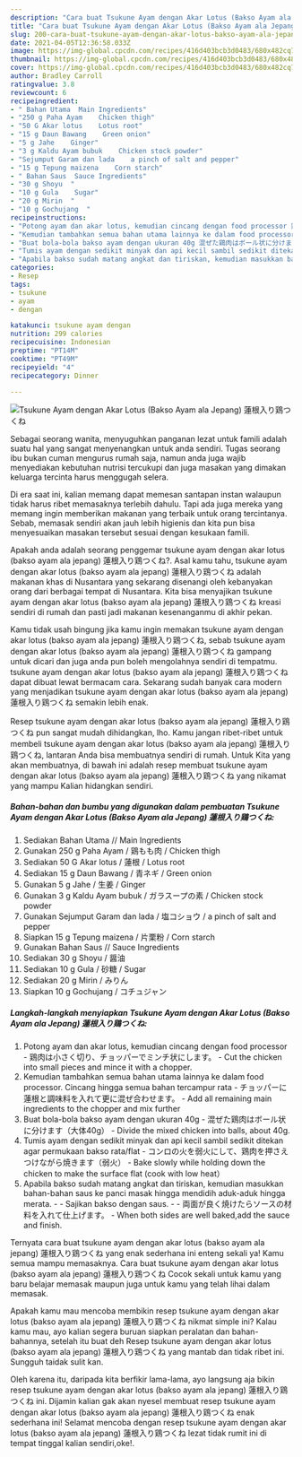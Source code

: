 ```yaml
---
description: "Cara buat Tsukune Ayam dengan Akar Lotus (Bakso Ayam ala Jepang) 蓮根入り鶏つくね yang nikmat dan Mudah Dibuat"
title: "Cara buat Tsukune Ayam dengan Akar Lotus (Bakso Ayam ala Jepang) 蓮根入り鶏つくね yang nikmat dan Mudah Dibuat"
slug: 200-cara-buat-tsukune-ayam-dengan-akar-lotus-bakso-ayam-ala-jepang-yang-nikmat-dan-mudah-dibuat
date: 2021-04-05T12:36:58.033Z
image: https://img-global.cpcdn.com/recipes/416d403bcb3d0483/680x482cq70/tsukune-ayam-dengan-akar-lotus-bakso-ayam-ala-jepang-蓮根入り鶏つくね-foto-resep-utama.jpg
thumbnail: https://img-global.cpcdn.com/recipes/416d403bcb3d0483/680x482cq70/tsukune-ayam-dengan-akar-lotus-bakso-ayam-ala-jepang-蓮根入り鶏つくね-foto-resep-utama.jpg
cover: https://img-global.cpcdn.com/recipes/416d403bcb3d0483/680x482cq70/tsukune-ayam-dengan-akar-lotus-bakso-ayam-ala-jepang-蓮根入り鶏つくね-foto-resep-utama.jpg
author: Bradley Carroll
ratingvalue: 3.8
reviewcount: 6
recipeingredient:
- " Bahan Utama  Main Ingredients"
- "250 g Paha Ayam    Chicken thigh"
- "50 G Akar lotus    Lotus root"
- "15 g Daun Bawang    Green onion"
- "5 g Jahe    Ginger"
- "3 g Kaldu Ayam bubuk    Chicken stock powder"
- "Sejumput Garam dan lada    a pinch of salt and pepper"
- "15 g Tepung maizena    Corn starch"
- " Bahan Saus  Sauce Ingredients"
- "30 g Shoyu  "
- "10 g Gula    Sugar"
- "20 g Mirin  "
- "10 g Gochujang  "
recipeinstructions:
- "Potong ayam dan akar lotus, kemudian cincang dengan food processor 鶏肉は小さく切り、チョッパーでミンチ状にします。 Cut the chicken into small pieces and mince it with a chopper."
- "Kemudian tambahkan semua bahan utama lainnya ke dalam food processor. Cincang hingga semua bahan tercampur rata チョッパーに蓮根と調味料を入れて更に混ぜ合わせます。 Add all remaining main ingredients to the chopper and mix further"
- "Buat bola-bola bakso ayam dengan ukuran 40g 混ぜた鶏肉はボール状に分けます（大体40g） Divide the mixed chicken into balls, about 40g."
- "Tumis ayam dengan sedikit minyak dan api kecil sambil sedikit ditekan agar permukaan bakso rata/flat コンロの火を弱火にして、鶏肉を押さえつけながら焼きます（弱火） Bake slowly while holding down the chicken to make the surface flat (cook with low heat）"
- "Apabila bakso sudah matang angkat dan tiriskan, kemudian masukkan bahan-bahan saus ke panci masak hingga mendidih aduk-aduk hingga merata.  Sajikan bakso dengan saus.  両面が良く焼けたらソースの材料を入れて仕上げます。 When both sides are well baked,add the sauce and finish."
categories:
- Resep
tags:
- tsukune
- ayam
- dengan

katakunci: tsukune ayam dengan 
nutrition: 299 calories
recipecuisine: Indonesian
preptime: "PT14M"
cooktime: "PT49M"
recipeyield: "4"
recipecategory: Dinner

---
```



![Tsukune Ayam dengan Akar Lotus (Bakso Ayam ala Jepang) 蓮根入り鶏つくね](https://img-global.cpcdn.com/recipes/416d403bcb3d0483/680x482cq70/tsukune-ayam-dengan-akar-lotus-bakso-ayam-ala-jepang-蓮根入り鶏つくね-foto-resep-utama.jpg)

Sebagai seorang wanita, menyuguhkan panganan lezat untuk famili adalah suatu hal yang sangat menyenangkan untuk anda sendiri. Tugas seorang ibu bukan cuman mengurus rumah saja, namun anda juga wajib menyediakan kebutuhan nutrisi tercukupi dan juga masakan yang dimakan keluarga tercinta harus menggugah selera.

Di era  saat ini, kalian memang dapat memesan santapan instan walaupun tidak harus ribet memasaknya terlebih dahulu. Tapi ada juga mereka yang memang ingin memberikan makanan yang terbaik untuk orang tercintanya. Sebab, memasak sendiri akan jauh lebih higienis dan kita pun bisa menyesuaikan masakan tersebut sesuai dengan kesukaan famili. 



Apakah anda adalah seorang penggemar tsukune ayam dengan akar lotus (bakso ayam ala jepang) 蓮根入り鶏つくね?. Asal kamu tahu, tsukune ayam dengan akar lotus (bakso ayam ala jepang) 蓮根入り鶏つくね adalah makanan khas di Nusantara yang sekarang disenangi oleh kebanyakan orang dari berbagai tempat di Nusantara. Kita bisa menyajikan tsukune ayam dengan akar lotus (bakso ayam ala jepang) 蓮根入り鶏つくね kreasi sendiri di rumah dan pasti jadi makanan kesenanganmu di akhir pekan.

Kamu tidak usah bingung jika kamu ingin memakan tsukune ayam dengan akar lotus (bakso ayam ala jepang) 蓮根入り鶏つくね, sebab tsukune ayam dengan akar lotus (bakso ayam ala jepang) 蓮根入り鶏つくね gampang untuk dicari dan juga anda pun boleh mengolahnya sendiri di tempatmu. tsukune ayam dengan akar lotus (bakso ayam ala jepang) 蓮根入り鶏つくね dapat dibuat lewat bermacam cara. Sekarang sudah banyak cara modern yang menjadikan tsukune ayam dengan akar lotus (bakso ayam ala jepang) 蓮根入り鶏つくね semakin lebih enak.

Resep tsukune ayam dengan akar lotus (bakso ayam ala jepang) 蓮根入り鶏つくね pun sangat mudah dihidangkan, lho. Kamu jangan ribet-ribet untuk membeli tsukune ayam dengan akar lotus (bakso ayam ala jepang) 蓮根入り鶏つくね, lantaran Anda bisa membuatnya sendiri di rumah. Untuk Kita yang akan membuatnya, di bawah ini adalah resep membuat tsukune ayam dengan akar lotus (bakso ayam ala jepang) 蓮根入り鶏つくね yang nikamat yang mampu Kalian hidangkan sendiri.

<!--inarticleads1-->

##### Bahan-bahan dan bumbu yang digunakan dalam pembuatan Tsukune Ayam dengan Akar Lotus (Bakso Ayam ala Jepang) 蓮根入り鶏つくね:

1. Sediakan  Bahan Utama // Main Ingredients
1. Gunakan 250 g Paha Ayam / 鶏もも肉 / Chicken thigh
1. Sediakan 50 G Akar lotus / 蓮根 / Lotus root
1. Sediakan 15 g Daun Bawang / 青ネギ / Green onion
1. Gunakan 5 g Jahe / 生姜 / Ginger
1. Gunakan 3 g Kaldu Ayam bubuk / ガラスープの素 / Chicken stock powder
1. Gunakan Sejumput Garam dan lada / 塩コショウ / a pinch of salt and pepper
1. Siapkan 15 g Tepung maizena / 片栗粉 / Corn starch
1. Gunakan  Bahan Saus // Sauce Ingredients
1. Sediakan 30 g Shoyu / 醤油
1. Sediakan 10 g Gula / 砂糖 / Sugar
1. Sediakan 20 g Mirin / みりん
1. Siapkan 10 g Gochujang / コチュジャン




<!--inarticleads2-->

##### Langkah-langkah menyiapkan Tsukune Ayam dengan Akar Lotus (Bakso Ayam ala Jepang) 蓮根入り鶏つくね:

1. Potong ayam dan akar lotus, kemudian cincang dengan food processor - 鶏肉は小さく切り、チョッパーでミンチ状にします。 - Cut the chicken into small pieces and mince it with a chopper.
1. Kemudian tambahkan semua bahan utama lainnya ke dalam food processor. Cincang hingga semua bahan tercampur rata - チョッパーに蓮根と調味料を入れて更に混ぜ合わせます。 - Add all remaining main ingredients to the chopper and mix further
1. Buat bola-bola bakso ayam dengan ukuran 40g - 混ぜた鶏肉はボール状に分けます（大体40g） - Divide the mixed chicken into balls, about 40g.
1. Tumis ayam dengan sedikit minyak dan api kecil sambil sedikit ditekan agar permukaan bakso rata/flat - コンロの火を弱火にして、鶏肉を押さえつけながら焼きます（弱火） - Bake slowly while holding down the chicken to make the surface flat (cook with low heat）
1. Apabila bakso sudah matang angkat dan tiriskan, kemudian masukkan bahan-bahan saus ke panci masak hingga mendidih aduk-aduk hingga merata. -  - Sajikan bakso dengan saus. -  - 両面が良く焼けたらソースの材料を入れて仕上げます。 - When both sides are well baked,add the sauce and finish.




Ternyata cara buat tsukune ayam dengan akar lotus (bakso ayam ala jepang) 蓮根入り鶏つくね yang enak sederhana ini enteng sekali ya! Kamu semua mampu memasaknya. Cara buat tsukune ayam dengan akar lotus (bakso ayam ala jepang) 蓮根入り鶏つくね Cocok sekali untuk kamu yang baru belajar memasak maupun juga untuk kamu yang telah lihai dalam memasak.

Apakah kamu mau mencoba membikin resep tsukune ayam dengan akar lotus (bakso ayam ala jepang) 蓮根入り鶏つくね nikmat simple ini? Kalau kamu mau, ayo kalian segera buruan siapkan peralatan dan bahan-bahannya, setelah itu buat deh Resep tsukune ayam dengan akar lotus (bakso ayam ala jepang) 蓮根入り鶏つくね yang mantab dan tidak ribet ini. Sungguh taidak sulit kan. 

Oleh karena itu, daripada kita berfikir lama-lama, ayo langsung aja bikin resep tsukune ayam dengan akar lotus (bakso ayam ala jepang) 蓮根入り鶏つくね ini. Dijamin kalian gak akan nyesel membuat resep tsukune ayam dengan akar lotus (bakso ayam ala jepang) 蓮根入り鶏つくね enak sederhana ini! Selamat mencoba dengan resep tsukune ayam dengan akar lotus (bakso ayam ala jepang) 蓮根入り鶏つくね lezat tidak rumit ini di tempat tinggal kalian sendiri,oke!.

